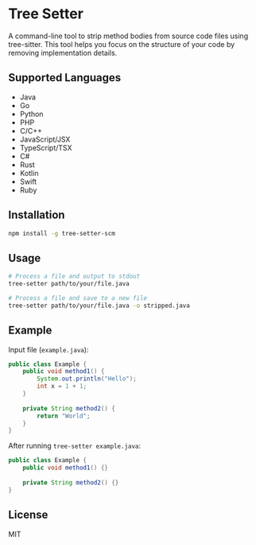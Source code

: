 # Tree Setter

A command-line tool to strip method bodies from source code files using tree-sitter. This tool helps you focus on the structure of your code by removing implementation details.

## Supported Languages

- Java
- Go
- Python
- PHP
- C/C++
- JavaScript/JSX
- TypeScript/TSX
- C#
- Rust
- Kotlin
- Swift
- Ruby

## Installation

```bash
npm install -g tree-setter-scm
```

## Usage

```bash
# Process a file and output to stdout
tree-setter path/to/your/file.java

# Process a file and save to a new file
tree-setter path/to/your/file.java -o stripped.java
```

## Example

Input file (`example.java`):
```java
public class Example {
    public void method1() {
        System.out.println("Hello");
        int x = 1 + 1;
    }
    
    private String method2() {
        return "World";
    }
}
```

After running `tree-setter example.java`:
```java
public class Example {
    public void method1() {}
    
    private String method2() {}
}
```

## License

MIT 